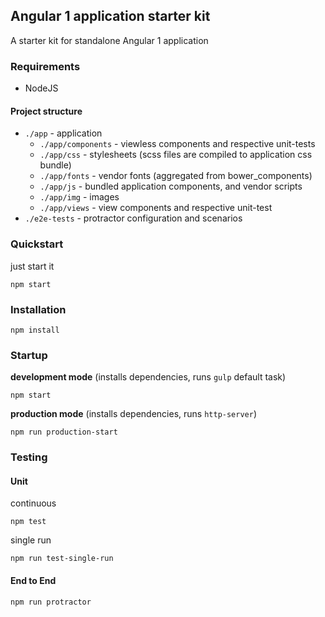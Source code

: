 ## Angular 1 application starter kit

A starter kit for standalone Angular 1 application

### Requirements

* NodeJS

#### Project structure

* `./app` - application
  * `./app/components` - viewless components and respective unit-tests
  * `./app/css` - stylesheets (scss files are compiled to application css bundle)
  * `./app/fonts` - vendor fonts (aggregated from bower_components)
   * `./app/js` - bundled application components, and vendor scripts
  * `./app/img` - images
  * `./app/views` - view components and respective unit-test
* `./e2e-tests` - protractor configuration and scenarios

### Quickstart

just start it

```
npm start
```

### Installation

```
npm install
```

### Startup

**development mode** (installs dependencies, runs `gulp` default task)

```
npm start
```

**production mode** (installs dependencies, runs `http-server`)

```
npm run production-start
```

### Testing

#### Unit

continuous

```
npm test
```

single run

```
npm run test-single-run
```

#### End to End

```
npm run protractor
```
